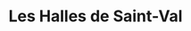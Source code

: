 ---
title: "Les Halles de Saint-Val"
url: /saint-valery-en-caux/les-halles-de-saint-val/
shop: Lebensmittel
---